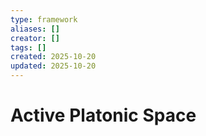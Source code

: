 ```yaml
---
type: framework
aliases: []
creator: []
tags: []
created: 2025-10-20
updated: 2025-10-20
---
```


# Active Platonic Space


